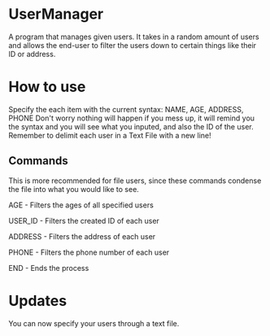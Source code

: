 # UserManager
 A program that manages given users. It takes in a random amount of users and allows the end-user to filter the users down to certain things like their ID or address.

# How to use
 Specify the each item with the current syntax: NAME, AGE, ADDRESS, PHONE
 Don't worry nothing will happen if you mess up, it will remind you the syntax and you will see what you inputed,
 and also the ID of the user. Remember to delimit each user in a Text File with a new line!
 ## Commands
 This is more recommended for file users, since these commands condense the file into what you would like to see.

 AGE - Filters the ages of all specified users
 
 USER_ID - Filters the created ID of each user 
 
 ADDRESS - Filters the address of each user
 
 PHONE - Filters the phone number of each user
 
 END - Ends the process

# Updates
You can now specify your users through a text file.
